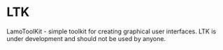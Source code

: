 LTK
===
LamoToolKit - simple toolkit for creating graphical user interfaces.
LTK is under development and should not be used by anyone.
